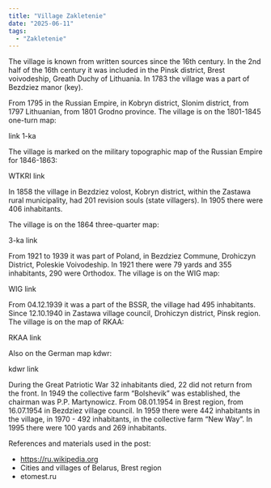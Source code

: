 ```yaml
---
title: "Village Zakletenie"
date: "2025-06-11"
tags: 
  - "Zakletenie"
---
```


The village is known from written sources since the 16th century. In the 2nd half of the 16th century it was included in the Pinsk district, Brest voivodeship, Greath Duchy of Lithuania. In 1783 the village was a part of Bezdziez manor (key).

From 1795 in the Russian Empire, in Kobryn district, Slonim district, from 1797 Lithuanian, from 1801 Grodno province. The village is on the 1801-1845 one-turn map:

link 1-ka

The village is marked on the military topographic map of the Russian Empire for 1846-1863:

WTKRI link

In 1858 the village in Bezdziez volost, Kobryn district, within the Zastawa rural municipality, had 201 revision souls (state villagers). In 1905 there were 406 inhabitants.

The village is on the 1864 three-quarter map:

3-ka link

From 1921 to 1939 it was part of Poland, in Bezdziez Commune, Drohiczyn District, Poleskie Voivodeship. In 1921 there were 79 yards and 355 inhabitants, 290 were Orthodox. The village is on the WIG map:

WIG link 

From 04.12.1939 it was a part of the BSSR, the village had 495 inhabitants. Since 12.10.1940 in Zastawa village council, Drohiczyn district, Pinsk region. The village is on the map of RKAA:

RKAA link

Also on the German map kdwr:

kdwr link

During the Great Patriotic War 32 inhabitants died, 22 did not return from the front. In 1949 the collective farm “Bolshevik” was established, the chairman was P.P. Martynowicz. From 08.01.1954 in Brest region, from 16.07.1954 in Bezdziez village council. In 1959 there were 442 inhabitants in the village, in 1970 - 492 inhabitants, in the collective farm “New Way”. In 1995 there were 100 yards and 269 inhabitants.

References and materials used in the post:
- https://ru.wikipedia.org
- Cities and villages of Belarus, Brest region
- etomest.ru

